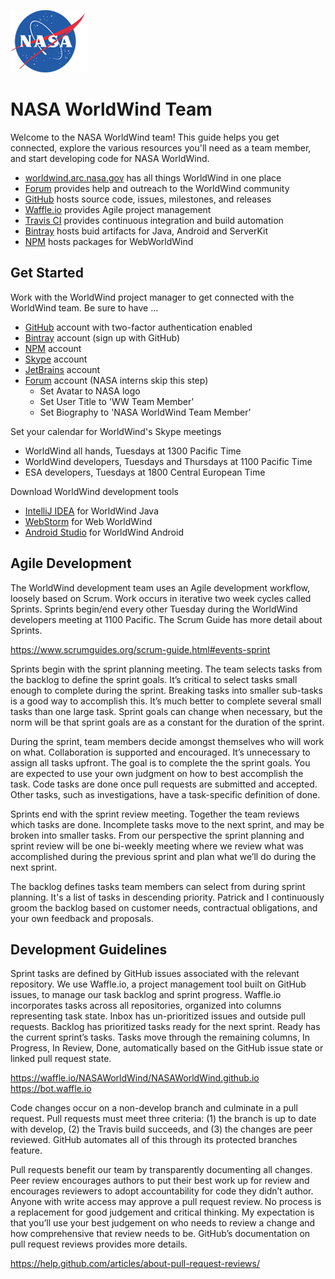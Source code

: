 ![NASA Meatball](static/img/meatball_hover_2x.png)

# NASA WorldWind Team

Welcome to the NASA WorldWind team! This guide helps you get connected, explore the various resources you'll need as a
team member, and start developing code for NASA WorldWind.

- [worldwind.arc.nasa.gov](https://worldwind.arc.nasa.gov) has all things WorldWind in one place
- [Forum](https://forum.worldwindcentral.com) provides help and outreach to the WorldWind community
- [GitHub](https://github.com/NASAWorldWind) hosts source code, issues, milestones, and releases
- [Waffle.io](https://waffle.io/NASAWorldWind/NASAWorldWind.github.io) provides Agile project management
- [Travis CI](https://travis-ci.org/NASAWorldWind) provides continuous integration and build automation
- [Bintray](https://bintray.com/nasaworldwind) hosts buid artifacts for Java, Android and ServerKit
- [NPM](https://npmjs.com/org/nasaworldwind) hosts packages for WebWorldWind

## Get Started

Work with the WorldWind project manager to get connected with the WorldWind team. Be sure to have ...

- [GitHub](https://github.com) account with two-factor authentication enabled
- [Bintray](https://bintray.com/signup/oss) account (sign up with GitHub)
- [NPM](https://www.npmjs.com/signup) account
- [Skype](https://login.skype.com/account/signup-form) account
- [JetBrains](https://account.jetbrains.com/login) account
- [Forum](http://forum.worldwindcentral.com/register.php) account (NASA interns skip this step)
  - Set Avatar to NASA logo
  - Set User Title to 'WW Team Member'
  - Set Biography to 'NASA WorldWind Team Member'

Set your calendar for WorldWind's Skype meetings

- WorldWind all hands, Tuesdays at 1300 Pacific Time
- WorldWind developers, Tuesdays and Thursdays at 1100 Pacific Time
- ESA developers, Tuesdays at 1800 Central European Time

Download WorldWind development tools

- [IntelliJ IDEA](https://www.jetbrains.com/idea/download/) for WorldWind Java
- [WebStorm](https://www.jetbrains.com/webstorm/download/) for Web WorldWind
- [Android Studio](https://developer.android.com/studio/) for WorldWind Android

## Agile Development

The WorldWind development team uses an Agile development workflow, loosely based on Scrum. Work occurs in iterative two week cycles called Sprints. Sprints begin/end every other Tuesday during the WorldWind developers meeting at 1100 Pacific. The Scrum Guide has more detail about Sprints.

https://www.scrumguides.org/scrum-guide.html#events-sprint

Sprints begin with the sprint planning meeting. The team selects tasks from the backlog to define the sprint goals. It’s critical to select tasks small enough to complete during the sprint. Breaking tasks into smaller sub-tasks is a good way to accomplish this. It’s much better to complete several small tasks than one large task. Sprint goals can change when necessary, but the norm will be that sprint goals are as a constant for the duration of the sprint.

During the sprint, team members decide amongst themselves who will work on what. Collaboration is supported and encouraged. It’s unnecessary to assign all tasks upfront. The goal is to complete the the sprint goals. You are expected to use your own judgment on how to best accomplish the task. Code tasks are done once pull requests are submitted and accepted. Other tasks, such as investigations, have a task-specific definition of done.

Sprints end with the sprint review meeting. Together the team reviews which tasks are done. Incomplete tasks move to the next sprint, and may be broken into smaller tasks. From our perspective the sprint planning and sprint review will be one bi-weekly meeting where we review what was accomplished during the previous sprint and plan what we’ll do during the next sprint.

The backlog defines tasks team members can select from during sprint planning. It's a list of tasks in descending priority. Patrick and I continuously groom the backlog based on customer needs, contractual obligations, and your own feedback and proposals.

## Development Guidelines

Sprint tasks are defined by GitHub issues associated with the relevant repository. We use Waffle.io, a project management tool built on GitHub issues, to manage our task backlog and sprint progress. Waffle.io incorporates tasks across all repositories, organized into columns representing task state. Inbox has un-prioritized issues and outside pull requests. Backlog has prioritized tasks ready for the next sprint. Ready has the current sprint’s tasks. Tasks move through the remaining columns, In Progress, In Review, Done, automatically based on the GitHub issue state or linked pull request state. 

https://waffle.io/NASAWorldWind/NASAWorldWind.github.io
https://bot.waffle.io

Code changes occur on a non-develop branch and culminate in a pull request. Pull requests must meet three criteria: (1) the branch is up to date with develop, (2) the Travis build succeeds, and (3) the changes are peer reviewed. GitHub automates all of this through its protected branches feature.

Pull requests benefit our team by transparently documenting all changes. Peer review encourages authors to put their best work up for review and encourages reviewers to adopt accountability for code they didn’t author. Anyone with write access may approve a pull request review. No process is a replacement for good judgement and critical thinking. My expectation is that you’ll use your best judgement on who needs to review a change and how comprehensive that review needs to be. GitHub’s documentation on pull request reviews provides more details.

https://help.github.com/articles/about-pull-request-reviews/